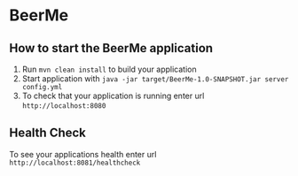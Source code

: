 # BeerMe

How to start the BeerMe application
---

1. Run `mvn clean install` to build your application
1. Start application with `java -jar target/BeerMe-1.0-SNAPSHOT.jar server config.yml`
1. To check that your application is running enter url `http://localhost:8080`

Health Check
---

To see your applications health enter url `http://localhost:8081/healthcheck`
